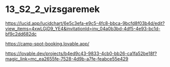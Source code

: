 # 13_S2_2_vizsgaremek
https://lucid.app/lucidchart/6e5c3efa-e9c5-4fc8-bbca-9bcfd8f03b4d/edit?view_items=4xwLGjD9_YE4&invitationId=inv_04a0b3bd-4df5-4e93-bc1d-bf9c2dd682dc

https://camp-spot-booking.lovable.app/

https://lovable.dev/projects/b4ed9c43-9833-4cb0-bb26-ca1fa52be18f?magic_link=mc_ea2655fe-7528-4d9b-a7fe-feabce55e429
